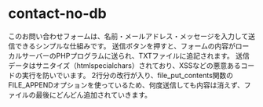 # contact-no-db
このお問い合わせフォームは、名前・メールアドレス・メッセージを入力して送信できるシンプルな仕組みです。 送信ボタンを押すと、フォームの内容がローカルサーバーのPHPプログラムに送られ、TXTファイルに追記されます。 送信データはサニタイズ（htmlspecialchars）されており、XSSなどの悪意あるコードの実行を防いでいます。 2行分の改行が入り、file_put_contents関数のFILE_APPENDオプションを使っているため、何度送信しても内容は消えず、ファイルの最後にどんどん追加されていきます。
